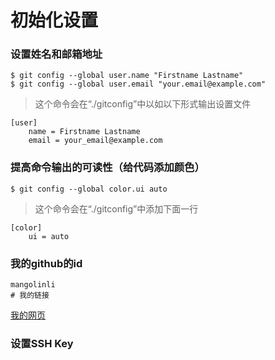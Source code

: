 # 初始化设置
### 设置姓名和邮箱地址
```git
$ git config --global user.name "Firstname Lastname"
$ git config --global user.email "your.email@example.com"
```
>这个命令会在“./gitconfig”中以如以下形式输出设置文件

```text
[user]
	name = Firstname Lastname
	email = your_email@example.com
```
### 提高命令输出的可读性（给代码添加颜色）
```git
$ git config --global color.ui auto
```
> 这个命令会在“./gitconfig”中添加下面一行

```text
[color]
	ui = auto
```
### 我的github的id
```text
mangolinli
# 我的链接
```
[我的网页](http://github.com/mangolinli)
### 设置SSH Key

